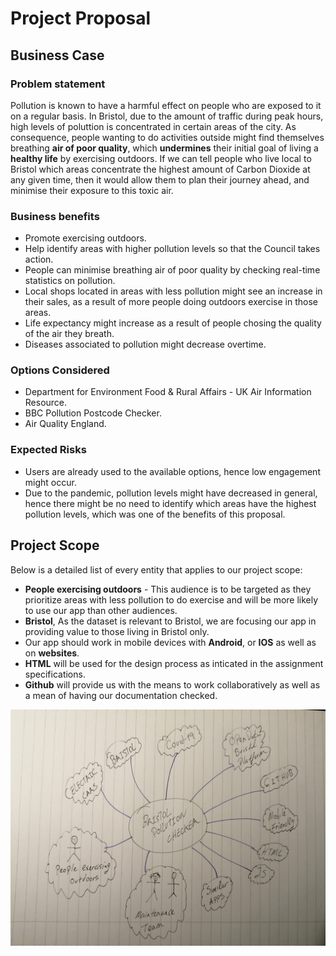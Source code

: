 # Project Proposal

## Business Case

### Problem statement
Pollution is known to have a harmful effect on people who are exposed to it on a regular basis. In Bristol, due to the amount of traffic during peak hours, high levels of poluttion is concentrated in certain areas of the city. As consequence, people wanting to do activities outside might find themselves breathing **air of poor quality**, which **undermines** their initial goal of living a **healthy life** by exercising outdoors. If we can tell people who live local to Bristol which areas concentrate the highest amount of Carbon Dioxide at any given time, then it would allow them to plan their journey ahead, and minimise their exposure to this toxic air. 

### Business benefits
* Promote exercising outdoors.
* Help identify areas with higher pollution levels so that the Council takes action.
* People can minimise breathing air of poor quality by checking real-time statistics on pollution.
* Local shops located in areas with less pollution might see an increase in their sales, as a result of more people doing outdoors exercise in those areas.
* Life expectancy might increase as a result of people chosing the quality of the air they breath. 
* Diseases associated to pollution might decrease overtime.

### Options Considered
* Department for Environment Food & Rural Affairs - UK Air Information Resource.
* BBC Pollution Postcode Checker.
* Air Quality England.

### Expected Risks
* Users are already used to the available options, hence low engagement might occur. 
* Due to the pandemic, pollution levels might have decreased in general, hence there might be no need to identify which areas have the highest pollution levels, which was one of the benefits of this proposal.

## Project Scope
Below is a detailed list of every entity that applies to our project scope:

* **People exercising outdoors** - This audience is to be targeted as they prioritize areas with less pollution to do exercise and will be more likely to use our app than other audiences. 
* **Bristol**, As the dataset is relevant to Bristol, we are focusing our app in providing value to those living in Bristol only.
* Our app should work in mobile devices with **Android**, or **IOS** as well as on **websites**. 
* **HTML** will be used for the design process as inticated in the assignment specifications. 
* **Github** will provide us with the means to work collaboratively as well as a mean of having our documentation checked. 

![Insert your Context Diagram Here](images/BPC.jpg)
